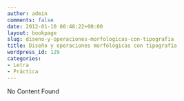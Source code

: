 ```yaml
---
author: admin
comments: false
date: 2012-01-10 00:48:22+00:00
layout: bookpage
slug: diseno-y-operaciones-morfologicas-con-tipografia
title: Diseño y operaciones morfológicas con tipografía
wordpress_id: 129
categories:
- Letra
- Práctica
---
```


No Content Found
